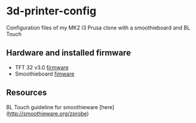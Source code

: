 # 3d-printer-config

Configuration files of my MK2 I3 Prusa clone with a smoothieboard and BL Touch

## Hardware and installed firmware

* TFT 32 v3.0 [firmware](https://github.com/makerbase-mks/MKS-TFT/blob/master/MKS-TFT2.8-3.2/TFT28_32_v3.0.2%20Release%20file.zip)
* Smoothieboard [fimware](https://github.com/Smoothieware/Smoothieware/tree/edge/FirmwareBin)

## Resources

BL Touch guideline for smoothieware [here] (http://smoothieware.org/zprobe)
